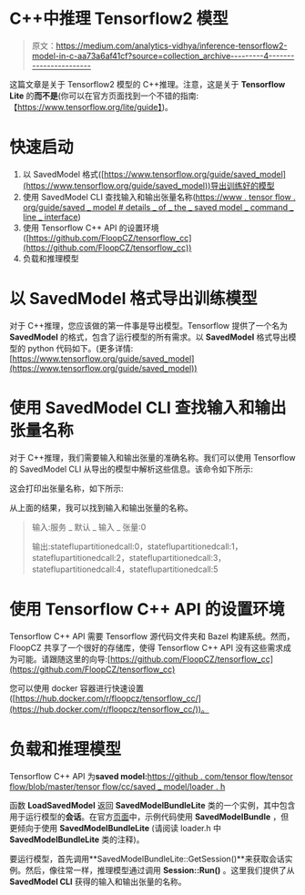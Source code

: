 # C++中推理 Tensorflow2 模型

> 原文：<https://medium.com/analytics-vidhya/inference-tensorflow2-model-in-c-aa73a6af41cf?source=collection_archive---------4----------------------->

这篇文章是关于 Tensorflow2 模型的 C++推理。注意，这是关于 **Tensorflow Lite** 的**而不是**(你可以在官方页面找到一个不错的指南:【https://www.tensorflow.org/lite/guide】)。

# 快速启动

1.  以 SavedModel 格式([https://www.tensorflow.org/guide/saved_model](https://www.tensorflow.org/guide/saved_model))导出训练好的模型
2.  使用 SavedModel CLI 查找输入和输出张量名称([https://www . tensor flow . org/guide/saved _ model # details _ of _ the _ saved model _ command _ line _ interface](https://www.tensorflow.org/guide/saved_model#details_of_the_savedmodel_command_line_interface))
3.  使用 Tensorflow C++ API 的设置环境([https://github.com/FloopCZ/tensorflow_cc](https://github.com/FloopCZ/tensorflow_cc))
4.  负载和推理模型

# 以 SavedModel 格式导出训练模型

对于 C++推理，您应该做的第一件事是导出模型。Tensorflow 提供了一个名为 **SavedModel** 的格式，包含了运行模型的所有需求。以 **SavedModel** 格式导出模型的 python 代码如下。(更多详情:[https://www.tensorflow.org/guide/saved_model](https://www.tensorflow.org/guide/saved_model))

# 使用 SavedModel CLI 查找输入和输出张量名称

对于 C++推理，我们需要输入和输出张量的准确名称。我们可以使用 Tensorflow 的 SavedModel CLI 从导出的模型中解析这些信息。该命令如下所示:

这会打印出张量名称，如下所示:

从上面的结果，我可以找到输入和输出张量的名称。

> 输入:服务 _ 默认 _ 输入 _ 张量:0
> 
> 输出:stateflupartitionedcall:0，stateflupartitionedcall:1，stateflupartitionedcall:2，stateflupartitionedcall:3，stateflupartitionedcall:4，stateflupartitionedcall:5

# 使用 Tensorflow C++ API 的设置环境

Tensorflow C++ API 需要 Tensorflow 源代码文件夹和 Bazel 构建系统。然而，FloopCZ 共享了一个很好的存储库，使得 Tensorflow C++ API 没有这些需求成为可能。请跟随这里的向导:[https://github.com/FloopCZ/tensorflow_cc](https://github.com/FloopCZ/tensorflow_cc)

您可以使用 docker 容器进行快速设置([https://hub.docker.com/r/floopcz/tensorflow_cc/](https://hub.docker.com/r/floopcz/tensorflow_cc/))。

# 负载和推理模型

Tensorflow C++ API 为**saved model:**[https://github . com/tensor flow/tensor flow/blob/master/tensor flow/cc/saved _ model/loader . h](https://github.com/tensorflow/tensorflow/blob/master/tensorflow/cc/saved_model/loader.h)

函数 **LoadSavedModel** 返回 **SavedModelBundleLite** 类的一个实例，其中包含用于运行模型的**会话**。在官方[页面](https://www.tensorflow.org/guide/saved_model#load_a_savedmodel_in_c)中，示例代码使用 **SavedModelBundle** ，但更倾向于使用 **SavedModelBundleLite** (请阅读 loader.h 中 **SavedModelBundleLite** 类的注释)。

要运行模型，首先调用**SavedModelBundleLite::GetSession()**来获取会话实例。然后，像往常一样，推理模型通过调用 **Session::Run()** 。这里我们提供了从 **SavedModel CLI** 获得的输入和输出张量的名称。